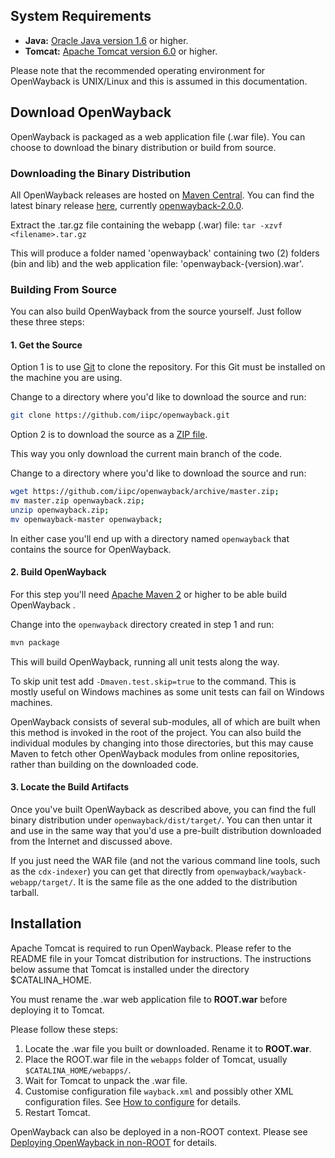 ## System Requirements
- **Java:** [Oracle Java version 1.6](http://www.oracle.com/technetwork/java/javase/downloads/index.html) or higher. 
- **Tomcat:** [Apache Tomcat version 6.0](http://tomcat.apache.org/download-60.cgi) or higher.

Please note that the recommended operating environment for OpenWayback is UNIX/Linux and this is assumed in this documentation.

## Download OpenWayback
OpenWayback is packaged as a web application file (.war file). You can choose to download the binary distribution or build from source.

### Downloading the Binary Distribution
All OpenWayback releases are hosted on [Maven Central](http://search.maven.org/#search%7Cga%7C1%7Cg%3A%22org.netpreserve.openwayback%22). You can find the latest binary release [here](http://search.maven.org/#browse%7C951206516), currently [openwayback-2.0.0](http://search.maven.org/remotecontent?filepath=org/netpreserve/openwayback/openwayback-dist/2.0.0/openwayback-dist-2.0.0-2.0.0.tar.gz).

Extract the .tar.gz file containing the webapp (.war) file:
`tar -xzvf <filename>.tar.gz`

This will produce a folder named 'openwayback' containing two (2) folders (bin and lib) and the web application file: 'openwayback-(version).war'. 

### Building From Source
You can also build OpenWayback from the source yourself. Just follow these three steps:

#### 1. Get the Source

Option 1 is to use [Git](http://git-scm.com/) to clone the repository. For this Git must be installed on the machine you are using.

Change to a directory where you'd like to download the source and run:

```bash
git clone https://github.com/iipc/openwayback.git
```

Option 2 is to download the source as a [ZIP file](https://github.com/iipc/openwayback/archive/master.zip). 

This way you only download the current main branch of the code.

Change to a directory where you'd like to download the source and run:

```bash
wget https://github.com/iipc/openwayback/archive/master.zip;
mv master.zip openwayback.zip;
unzip openwayback.zip;
mv openwayback-master openwayback;
```

In either case you'll end up with a directory named `openwayback` that contains the source for OpenWayback. 

#### 2. Build OpenWayback
For this step you'll need [Apache Maven 2](http://maven.apache.org/) or higher to be able build OpenWayback .

Change into the `openwayback` directory created in step 1 and run:

```bash
mvn package
```

This will build OpenWayback, running all unit tests along the way. 

To skip unit test add `-Dmaven.test.skip=true` to the command. This is mostly useful on Windows machines as some unit tests can fail on Windows machines.

OpenWayback consists of several sub-modules, all of which are built when this method is invoked in the root of the project. You can also build the individual modules by changing into those directories, but this may cause Maven to fetch other OpenWayback modules from online repositories, rather than building on the downloaded code.

#### 3. Locate the Build Artifacts
Once you've built OpenWayback as described above, you can find the full binary distribution under `openwayback/dist/target/`. You can then untar it and use in the same way that you'd use a pre-built distribution downloaded from the Internet and discussed above.

If you just need the WAR file (and not the various command line tools, such as the `cdx-indexer`) you can get that directly from `openwayback/wayback-webapp/target/`. It is the same file as the one added to the distribution tarball.


## Installation
Apache Tomcat is required to run OpenWayback. Please refer to the README file in your Tomcat distribution for instructions. The instructions below assume that Tomcat is installed under the directory $CATALINA_HOME.

You must rename the .war web application file to **ROOT.war** before deploying it to Tomcat.

Please follow these steps:

1. Locate the .war file you built or downloaded. Rename it to **ROOT.war**.
2. Place the ROOT.war file in the `webapps` folder of Tomcat, usually `$CATALINA_HOME/webapps/`.
3. Wait for Tomcat to unpack the .war file.
4. Customise configuration file `wayback.xml` and possibly other XML configuration files. See [How to configure](How-to-configure.html) for details.
5. Restart Tomcat.

OpenWayback can also be deployed in a non-ROOT context. Please see [Deploying OpenWayback in non-ROOT](Deploying-OpenWayback-in-non-ROOT-Context.html)  for details.
